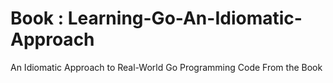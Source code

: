 # Book : Learning-Go-An-Idiomatic-Approach

An Idiomatic Approach to Real-World Go Programming
Code From the Book